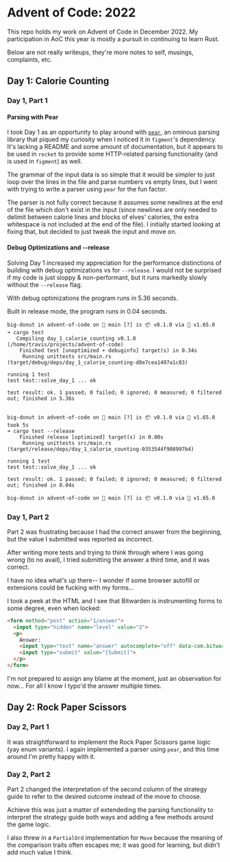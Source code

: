 # Advent of Code: 2022

This repo holds my work on Advent of Code in December 2022. My participation in AoC this year is mostly a pursuit in continuing to learn Rust.

Below are not really writeups, they're more notes to self, musings, complaints, etc.

## Day 1: Calorie Counting

### Day 1, Part 1

#### Parsing with Pear

I took Day 1 as an opportunity to play around with [`pear`](https://crates.io/crates/pear), an ominous parsing library that piqued my curiosity when I noticed it in `figment`'s dependency. It's lacking a README and some amount of documentation, but it appears to be used in `rocket` to provide some HTTP-related parsing functionality (and is used in `figment`) as well.

The grammar of the input data is so simple that it would be simpler to just loop over the lines in the file and parse numbers vs empty lines, but I went with trying to write a parser using `pear` for the fun factor.

The parser is not fully correct because it assumes some newlines at the end of the file which don't exist in the input (since newlines are only needed to delimit between calorie lines and blocks of elves' calories, the extra whitespace is not included at the end of the file). I initially started looking at fixing that, but decided to just tweak the input and move on.

#### Debug Optimizations and --release

Solving Day 1 increased my appreciation for the performance distinctions of building with debug optimizations vs for `--release`. I would not be surprised if my code is just sloppy & non-performant, but it runs markedly slowly without the `--release` flag.

With debug optimizations the program runs in 5.36 seconds.

Built in release mode, the program runs in 0.04 seconds.

```
big-donut in advent-of-code on  main [?] is 📦 v0.1.0 via 🦀 v1.65.0 
➜ cargo test
   Compiling day_1_calorie_counting v0.1.0 (/home/travis/projects/advent-of-code)
    Finished test [unoptimized + debuginfo] target(s) in 0.34s
     Running unittests src/main.rs (target/debug/deps/day_1_calorie_counting-d8e7cea1497a1c83)

running 1 test
test test::solve_day_1 ... ok

test result: ok. 1 passed; 0 failed; 0 ignored; 0 measured; 0 filtered out; finished in 5.36s


big-donut in advent-of-code on  main [?] is 📦 v0.1.0 via 🦀 v1.65.0 took 5s 
➜ cargo test --release
    Finished release [optimized] target(s) in 0.00s
     Running unittests src/main.rs (target/release/deps/day_1_calorie_counting-0353544f908997b4)

running 1 test
test test::solve_day_1 ... ok

test result: ok. 1 passed; 0 failed; 0 ignored; 0 measured; 0 filtered out; finished in 0.04s

big-donut in advent-of-code on  main [?] is 📦 v0.1.0 via 🦀 v1.65.0 
```

### Day 1, Part 2

Part 2 was frustrating because I had the correct answer from the beginning, but the value I submitted was reported as incorrect.

After writing more tests and trying to think through where I was going wrong (to no avail), I tried submitting the answer a third time, and it was correct.

I have no idea what's up there-- I wonder if some browser autofill or extensions could be fucking with my forms...

I took a peek at the HTML and I see that Bitwarden is instrumenting forms to some degree, even when locked:

```html
<form method="post" action="1/answer">
  <input type="hidden" name="level" value="2">
  <p>
    Answer:
    <input type="text" name="answer" autocomplete="off" data-com.bitwarden.browser.user-edited="yes">
    <input type="submit" value="[Submit]">
  </p>
</form>
```

I'm not prepared to assign any blame at the moment, just an observation for now... For all I know I typo'd the answer multiple times.

## Day 2: Rock Paper Scissors

### Day 2, Part 1

It was straightforward to implement the Rock Paper Scissors game logic (yay enum variants). I again implemented a parser using `pear`, and this time around I'm pretty happy with it.

### Day 2, Part 2

Part 2 changed the interpretation of the second column of the strategy guide to refer to the desired outcome instead of the move to choose.

Achieve this was just a matter of extendeding the parsing functionality to interpret the strategy guide both ways and adding a few methods around the game logic.

I also threw in a `PartialOrd` implementation for `Move` because the meaning of the comparison traits often escapes me; it was good for learning, but didn't add much value I think.
